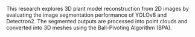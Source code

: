 This research explores 3D plant model reconstruction from 2D images by evaluating the image segmentation performance of YOLOv8 and Detectron2. The segmented outputs are processed into point clouds and converted into 3D meshes using the Ball-Pivoting Algorithm (BPA).
